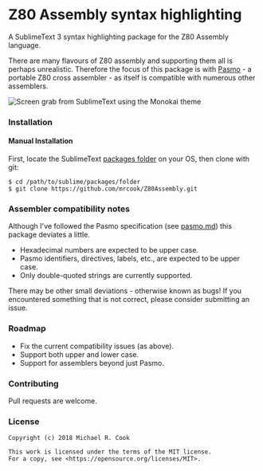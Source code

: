 # Z80 Assembly syntax highlighting

A SublimeText 3 syntax highlighting package for the Z80 Assembly language.

There are many flavours of Z80 assembly and supporting them all is perhaps unrealistic. Therefore the focus of this package is with [Pasmo](http://pasmo.speccy.org/) - a portable Z80 cross assembler - as itself is compatible with numerous other assemblers.

![Screen grab from SublimeText using the Monokai theme](https://github.com/mrcook/Z80Assembly/raw/master/images/sublimetext-z80.png)


### Installation

#### Manual Installation

First, locate the SublimeText [packages folder](http://docs.sublimetext.info/en/latest/basic_concepts.html#the-packages-directory) on your OS, then clone with git:

    $ cd /path/to/sublime/packages/folder
    $ git clone https://github.com/mrcook/Z80Assembly.git


### Assembler compatibility notes

Although I've followed the Pasmo specification (see [pasmo.md](https://github.com/mrcook/Z80Assembly/blob/master/docs/pasmo.md)) this package deviates a little.

- Hexadecimal numbers are expected to be upper case.
- Pasmo identifiers, directives, labels, etc., are expected to be upper case.
- Only double-quoted strings are currently supported.

There may be other small deviations - otherwise known as bugs! If you encountered something that is not correct, please consider submitting an issue.


### Roadmap

- Fix the current compatibility issues (as above).
- Support both upper and lower case.
- Support for assemblers beyond just Pasmo.


### Contributing

Pull requests are welcome.


### License

```
Copyright (c) 2018 Michael R. Cook

This work is licensed under the terms of the MIT license.
For a copy, see <https://opensource.org/licenses/MIT>.
```
